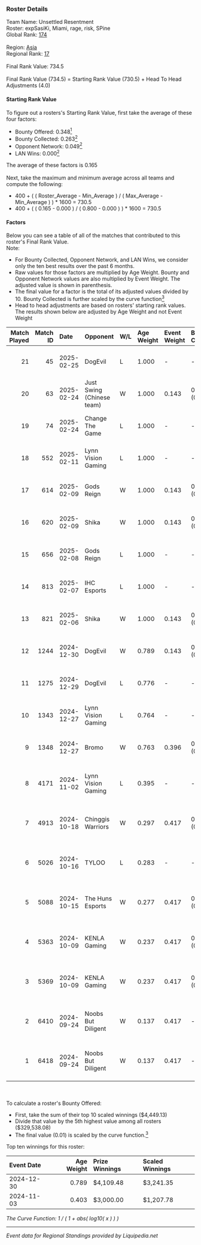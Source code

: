 ### Roster Details<br />
Team Name: Unsettled Resentment<br />
Roster: expSasiKi, Miami, rage, risk, SPine<br />
Global Rank: [174](../standings_global.md)<br />
<br />
Region: [Asia]( ../standings_asia.md)<br />
Regional Rank: [17]( ../standings_asia.md)<br />
<br />
Final Rank Value:  734.5<br />
<br />
Final Rank Value (734.5) = Starting Rank Value (730.5) + Head To Head Adjustments (4.0)<br />

#### Starting Rank Value<br />
To figure out a rosters's Starting Rank Value, first take the average of these four factors:<br />
- Bounty Offered: 0.348[<sup>1</sup>](#table2)
- Bounty Collected: 0.263[<sup>2</sup>](#table1)
- Opponent Network: 0.049[<sup>2</sup>](#table1)
- LAN Wins: 0.000[<sup>2</sup>](#table1)

The average of these factors is 0.165<br />
<br />
Next, take the maximum and minimum average across all teams and compute the following:<br />
- 400 + ( ( Roster_Average - Min_Average ) / ( Max_Average - Min_Average ) ) * 1600 = 730.5
- 400 + ( ( 0.165 - 0.000 ) / ( 0.800 - 0.000 ) ) * 1600 = 730.5


#### Factors<br />
Below you can see a table of all of the matches that contributed to this roster's Final Rank Value.<br />
Note:<br />

- For Bounty Collected, Opponent Network, and LAN Wins, we consider only the ten best results over the past 6 months.
- Raw values for those factors are multiplied by Age Weight. Bounty and Opponent Network values are also multiplied by Event Weight. The adjusted value is shown in parenthesis.
- The final value for a factor is the total of its adjusted values divided by 10. Bounty Collected is further scaled by the curve function[<sup>3</sup>](#curveFunction)
- Head to head adjustments are based on rosters' starting rank values. The results shown below are adjusted by Age Weight and not Event Weight
<span id="table1"></span><br />


| Match Played | Match ID | Date       | Opponent                  | W/L | Age Weight | Event Weight | Bounty Collected | Opponent Network | LAN Wins  | H2H Adj. | Roster                              |
| -: | -: | :- | :- | :- | :- | :- | :- | :- | :- | -: | :- |
|           21 |       45 | 2025-02-25 | DogEvil                   | L   | 1.000      | -            | -                | -                | -         |   -10.35 | expSasiKi, Miami, rage, risk, SPine |
|           20 |       63 | 2025-02-24 | Just Swing (Chinese team) | W   | 1.000      | 0.143        | 0.005 (0.001)    | 0.346 (0.049)    | 0 (0.000) |    11.92 | expSasiKi, Miami, rage, risk, SPine |
|           19 |       74 | 2025-02-24 | Change The Game           | L   | 1.000      | -            | -                | -                | -         |   -16.95 | expSasiKi, Miami, rage, risk, SPine |
|           18 |      552 | 2025-02-11 | Lynn Vision Gaming        | L   | 1.000      | -            | -                | -                | -         |   -11.35 | expSasiKi, Miami, rage, risk, SPine |
|           17 |      614 | 2025-02-09 | Gods Reign                | W   | 1.000      | 0.143        | 0.018 (0.003)    | 0.407 (0.058)    | 0 (0.000) |    21.13 | expSasiKi, Miami, rage, risk, SPine |
|           16 |      620 | 2025-02-09 | Shika                     | W   | 1.000      | 0.143        | 0.000 (0.000)    | 0.375 (0.054)    | 0 (0.000) |     9.78 | expSasiKi, Miami, rage, risk, SPine |
|           15 |      656 | 2025-02-08 | Gods Reign                | L   | 1.000      | -            | -                | -                | -         |    -9.57 | expSasiKi, Miami, rage, risk, SPine |
|           14 |      813 | 2025-02-07 | IHC Esports               | L   | 1.000      | -            | -                | -                | -         |   -18.20 | expSasiKi, Miami, rage, risk, SPine |
|           13 |      821 | 2025-02-06 | Shika                     | W   | 1.000      | 0.143        | 0.000 (0.000)    | 0.375 (0.054)    | 0 (0.000) |     8.81 | expSasiKi, Miami, rage, risk, SPine |
|           12 |     1244 | 2024-12-30 | DogEvil                   | W   | 0.789      | 0.143        | 0.024 (0.003)    | 0.895 (0.101)    | 0 (0.000) |    15.90 | Miami, N1nE, rage, risk, SPine      |
|           11 |     1275 | 2024-12-29 | DogEvil                   | L   | 0.776      | -            | -                | -                | -         |    -9.14 | Miami, N1nE, rage, risk, SPine      |
|           10 |     1343 | 2024-12-27 | Lynn Vision Gaming        | L   | 0.764      | -            | -                | -                | -         |    -8.53 | Miami, N1nE, rage, risk, SPine      |
|            9 |     1348 | 2024-12-27 | Bromo                     | W   | 0.763      | 0.396        | 0.016 (0.005)    | 0.140 (0.042)    | 0 (0.000) |    11.65 | Miami, N1nE, rage, risk, SPine      |
|            8 |     4171 | 2024-11-02 | Lynn Vision Gaming        | L   | 0.395      | -            | -                | -                | -         |    -4.26 | FIOURN, Miami, rage, SPine, Zy88    |
|            7 |     4913 | 2024-10-18 | Chinggis Warriors         | W   | 0.297      | 0.417        | 0.016 (0.002)    | 0.563 (0.070)    | 0 (0.000) |     7.00 | FIOURN, Miami, rage, SPine, Zy88    |
|            6 |     5026 | 2024-10-16 | TYLOO                     | L   | 0.283      | -            | -                | -                | -         |    -4.05 | FIOURN, Miami, rage, SPine, Zy88    |
|            5 |     5088 | 2024-10-15 | The Huns Esports          | W   | 0.277      | 0.417        | 0.025 (0.003)    | 0.553 (0.064)    | 0 (0.000) |     6.56 | FIOURN, Miami, rage, SPine, Zy88    |
|            4 |     5363 | 2024-10-09 | KENLA Gaming              | W   | 0.237      | 0.417        | 0.000 (0.000)    | -                | 0 (0.000) |     0.99 | FIOURN, Miami, rage, SPine, Zy88    |
|            3 |     5369 | 2024-10-09 | KENLA Gaming              | W   | 0.237      | 0.417        | 0.000 (0.000)    | -                | 0 (0.000) |     1.00 | FIOURN, Miami, rage, SPine, Zy88    |
|            2 |     6410 | 2024-09-24 | Noobs But Diligent        | W   | 0.137      | 0.417        | -                | 0.011 (0.001)    | -         |     0.86 | FIOURN, Miami, rage, SPine, Zy88    |
|            1 |     6418 | 2024-09-24 | Noobs But Diligent        | W   | 0.137      | 0.417        | -                | 0.011 (0.001)    | -         |     0.87 | FIOURN, Miami, rage, SPine, Zy88    |

<br />
<span id="table2"></span><br />
To calculate a roster's Bounty Offered:<br />

- First, take the sum of their top 10 scaled winnings ($4,449.13)
- Divide that value by the 5th highest value among all rosters ($329,538.08)
- The final value (0.01) is scaled by the curve function.[<sup>3</sup>](#curveFunction)

Top ten winnings for this roster:<br />

| Event Date | Age Weight | Prize Winnings | Scaled Winnings |
| :- | -: | :- | :- |
| 2024-12-30 |      0.789 | $4,109.48      | $3,241.35       |
| 2024-11-03 |      0.403 | $3,000.00      | $1,207.78       |


<span id="curveFunction"></span>_The Curve Function: 1 / ( 1 + abs( log10( x ) ) )_<br />

---
_Event data for Regional Standings provided by Liquipedia.net_<br />
